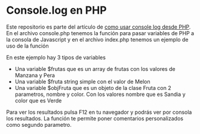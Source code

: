 # Console.log en PHP

Este repositorio es parte del artículo de [como usar console log desde PHP](https://misterdigital.es/como-usar-console-log-en-php/).
En el archivo console.php tenemos la función para pasar variables de PHP a la consola de Javascript y en el archivo index.php tenemos un ejemplo de uso de la función

En este ejemplo hay 3 tipos de variables

*   Una variable $frutas que es un array de frutas con los valores de Manzana y Pera
*   Una variable $fruta string simple con el valor de Melon
*   Una variable $objFruta que es un objeto de la clase Fruta con 2 parametros, nombre y color. Con los valores nombre que es Sandia y color que es Verde

Para ver los resultados pulsa F12 en tu navegador y podrás ver por consola los resultados. La función te permite poner comentarios personalizados como segundo parametro.
